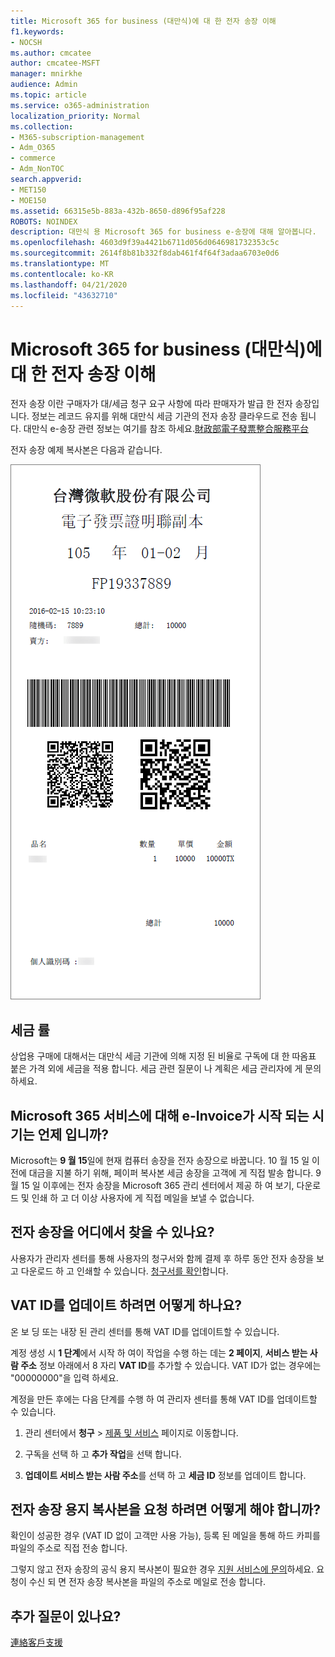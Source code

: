 ```yaml
---
title: Microsoft 365 for business (대만식)에 대 한 전자 송장 이해
f1.keywords:
- NOCSH
ms.author: cmcatee
author: cmcatee-MSFT
manager: mnirkhe
audience: Admin
ms.topic: article
ms.service: o365-administration
localization_priority: Normal
ms.collection:
- M365-subscription-management
- Adm_O365
- commerce
- Adm_NonTOC
search.appverid:
- MET150
- MOE150
ms.assetid: 66315e5b-883a-432b-8650-d896f95af228
ROBOTS: NOINDEX
description: 대만식 용 Microsoft 365 for business e-송장에 대해 알아봅니다.
ms.openlocfilehash: 4603d9f39a4421b6711d056d0646981732353c5c
ms.sourcegitcommit: 2614f8b81b332f8dab461f4f64f3adaa6703e0d6
ms.translationtype: MT
ms.contentlocale: ko-KR
ms.lasthandoff: 04/21/2020
ms.locfileid: "43632710"
---
```

# <a name="understand-your-e-invoice-for-microsoft-365-for-business-taiwan"></a>Microsoft 365 for business (대만식)에 대 한 전자 송장 이해

전자 송장 이란 구매자가 대/세금 청구 요구 사항에 따라 판매자가 발급 한 전자 송장입니다. 정보는 레코드 유지를 위해 대만식 세금 기관의 전자 송장 클라우드로 전송 됩니다. 대만식 e-송장 관련 정보는 여기를 참조 하세요.<a href="https://www.einvoice.nat.gov.tw/" target="_blank">財政部電子發票整合服務平台</a>
  
전자 송장 예제 복사본은 다음과 같습니다.
  
![대만식 e-송장입니다.](../../media/01a275ad-54a9-4b76-ac03-4b288508b161.png)
  
## <a name="what-is-my-tax-rate"></a>세금 률

상업용 구매에 대해서는 대만식 세금 기관에 의해 지정 된 비율로 구독에 대 한 따옴표 붙은 가격 외에 세금을 적용 합니다. 세금 관련 질문이 나 계획은 세금 관리자에 게 문의 하세요.
  
## <a name="when-will-e-invoice-start-for-my-microsoft-365-services"></a>Microsoft 365 서비스에 대해 e-Invoice가 시작 되는 시기는 언제 입니까?

Microsoft는 **9 월 15**일에 현재 컴퓨터 송장을 전자 송장으로 바꿉니다. 10 월 15 일 이전에 대금을 지불 하기 위해, 페이퍼 복사본 세금 송장을 고객에 게 직접 발송 합니다. 9 월 15 일 이후에는 전자 송장을 Microsoft 365 관리 센터에서 제공 하 여 보기, 다운로드 및 인쇄 하 고 더 이상 사용자에 게 직접 메일을 보낼 수 없습니다. 
  
## <a name="where-can-i-find-my-e-invoice"></a>전자 송장을 어디에서 찾을 수 있나요?

사용자가 관리자 센터를 통해 사용자의 청구서와 함께 결제 후 하루 동안 전자 송장을 보고 다운로드 하 고 인쇄할 수 있습니다. [청구서를 확인](view-your-bill-or-invoice.md)합니다.
  
## <a name="how-do-i-update-my-vat-id"></a>VAT ID를 업데이트 하려면 어떻게 하나요?

온 보 딩 또는 내장 된 관리 센터를 통해 VAT ID를 업데이트할 수 있습니다.
  
계정 생성 시 **1 단계**에서 시작 하 여이 작업을 수행 하는 데는 **2 페이지**, **서비스 받는 사람 주소** 정보 아래에서 8 자리 **VAT ID**를 추가할 수 있습니다. VAT ID가 없는 경우에는 "00000000"을 입력 하세요.
  
계정을 만든 후에는 다음 단계를 수행 하 여 관리자 센터를 통해 VAT ID를 업데이트할 수 있습니다.
  
1. 관리 센터에서 **청구** \> <a href="https://go.microsoft.com/fwlink/p/?linkid=842054" target="_blank">제품 및 서비스</a> 페이지로 이동합니다.
    
2. 구독을 선택 하 고 **추가 작업**을 선택 합니다.
    
3. **업데이트 서비스 받는 사람 주소**를 선택 하 고 **세금 ID** 정보를 업데이트 합니다. 
    
## <a name="how-do-i-request-an-e-invoice-paper-copy"></a>전자 송장 용지 복사본을 요청 하려면 어떻게 해야 합니까?

확인이 성공한 경우 (VAT ID 없이 고객만 사용 가능), 등록 된 메일을 통해 하드 카피를 파일의 주소로 직접 전송 합니다.
  
그렇지 않고 전자 송장의 공식 용지 복사본이 필요한 경우 [지원 서비스에 문의](../../admin/contact-support-for-business-products.md)하세요. 요청이 수신 되 면 전자 송장 복사본을 파일의 주소로 메일로 전송 합니다.
  
## <a name="more-questions"></a>추가 질문이 있나요?

[連絡客戶支援](../../admin/contact-support-for-business-products.md)